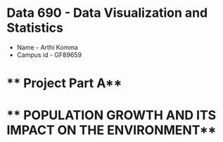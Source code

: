 # **Data 690 - Data Visualization and Statistics**

- Name - Arthi Komma
- Campus id - GF89659

# ** Project Part A**

# ** POPULATION GROWTH AND ITS IMPACT ON THE ENVIRONMENT**

